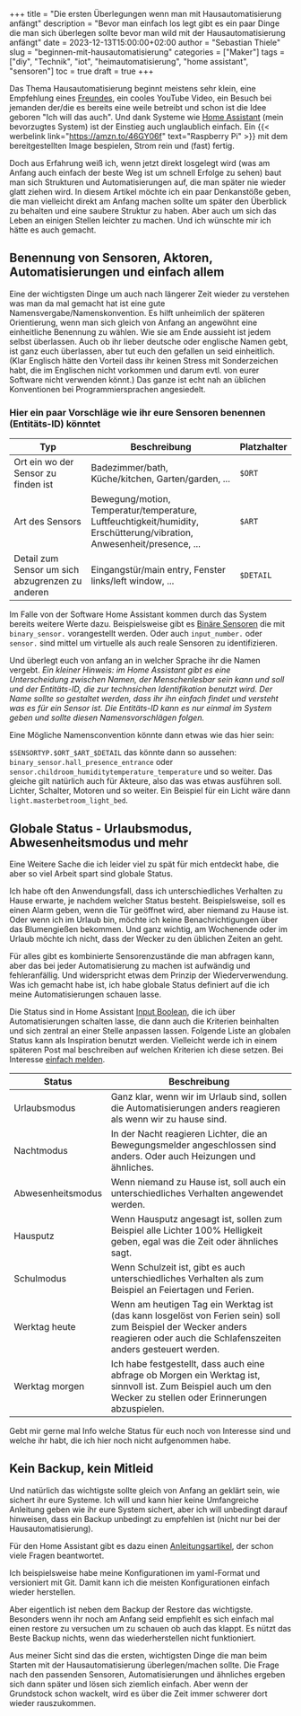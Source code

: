 +++
title = "Die ersten Überlegungen wenn man mit Hausautomatisierung anfängt"
description = "Bevor man einfach los legt gibt es ein paar Dinge die man sich überlegen sollte bevor man wild mit der Hausautomatisierung anfängt"
date = 2023-12-13T15:00:00+02:00
author = "Sebastian Thiele"
slug = "beginnen-mit-hausautomatisierung"
categories = ["Maker"]
tags = ["diy", "Technik", "iot", "heimautomatisierung", "home assistant", "sensoren"]
toc = true
draft = true
+++

Das Thema Hausautomatisierung beginnt meistens sehr klein, eine Empfehlung eines [Freundes](https://www.tim-schiemann.de/blog/2023/12/08/home-assistant.html), ein cooles YouTube Video, ein Besuch bei jemanden der/die es bereits eine weile betreibt und schon ist die Idee geboren "Ich will das auch". Und dank Systeme wie [Home Assistant](https://home-assistant.io) (mein bevorzugtes System) ist der Einstieg auch unglaublich einfach. Ein {{< werbelink link="https://amzn.to/46GY06f" text="Raspberry Pi" >}} mit dem bereitgestellten Image bespielen, Strom rein und (fast) fertig.

Doch aus Erfahrung weiß ich, wenn jetzt direkt losgelegt wird (was am Anfang auch einfach der beste Weg ist um schnell Erfolge zu sehen) baut man sich Strukturen und Automatisierungen auf, die man später nie wieder glatt ziehen wird. In diesem Artikel möchte ich ein paar Denkanstöße geben, die man vielleicht direkt am Anfang machen sollte um später den Überblick zu behalten und eine saubere Struktur zu haben. Aber auch um sich das Leben an einigen Stellen leichter zu machen. Und ich wünschte mir ich hätte es auch gemacht.

## Benennung von Sensoren, Aktoren, Automatisierungen und einfach allem

Eine der wichtigsten Dinge um auch nach längerer Zeit wieder zu verstehen was man da mal gemacht hat ist eine gute Namensvergabe/Namenskonvention.
Es hilft unheimlich der späteren Orientierung, wenn man sich gleich von Anfang an angewöhnt eine einheitliche Benennung zu wählen. Wie sie am Ende aussieht ist jedem selbst überlassen. Auch ob ihr lieber deutsche oder englische Namen gebt, ist ganz euch überlassen, aber tut euch den gefallen un seid einheitlich. (Klar Englisch hätte den Vorteil dass ihr keinen Stress mit Sonderzeichen habt, die im Englischen nicht vorkommen und darum evtl. von eurer Software nicht verwenden könnt.) Das ganze ist echt nah an üblichen Konventionen bei Programmiersprachen angesiedelt.

### Hier ein paar Vorschläge wie ihr eure Sensoren benennen (Entitäts-ID) könntet

| Typ | Beschreibung | Platzhalter |
| --- | ---- | --- |
| Ort ein wo der Sensor zu finden ist | Badezimmer/bath, Küche/kitchen, Garten/garden, ... | `$ORT` |
| Art des Sensors | Bewegung/motion, Temperatur/temperature, Luftfeuchtigkeit/humidity, Erschütterung/vibration, Anwesenheit/presence, ... | `$ART` |
| Detail zum Sensor um sich abzugrenzen zu anderen | Eingangstür/main entry, Fenster links/left window, ... | `$DETAIL`|

Im Falle von der Software Home Assistant kommen durch das System bereits weitere Werte dazu.
Beispielsweise gibt es [Binäre Sensoren](https://www.home-assistant.io/integrations/binary_sensor/) die mit `binary_sensor.` vorangestellt werden. Oder auch `input_number.` oder `sensor.` sind mittel um virtuelle als auch reale Sensoren zu identifizieren.

Und überlegt euch von anfang an in welcher Sprache ihr die Namen vergebt. _Ein kleiner Hinweis: im Home Assistant gibt es eine Unterscheidung zwischen Namen, der Menschenlesbar sein kann und soll und der Entitäts-ID, die zur technsichen Identifikation benutzt wird. Der Name sollte so gestaltet werden, dass ihr ihn einfach findet und versteht was es für ein Sensor ist. Die Entitäts-ID kann es nur einmal im System geben und sollte diesen Namensvorschlägen folgen._

Eine Mögliche Namensconvention könnte dann etwas wie das hier sein:

`$SENSORTYP.$ORT_$ART_$DETAIL` das könnte dann so aussehen: `binary_sensor.hall_presence_entrance` oder `sensor.childroom_humiditytemperature_temperature` und so weiter. Das gleiche gilt natürlich auch für Akteure, also das was etwas ausführen soll. Lichter, Schalter, Motoren und so weiter. Ein Beispiel für ein Licht wäre dann `light.masterbetroom_light_bed`.

## Globale Status - Urlaubsmodus, Abwesenheitsmodus und mehr

Eine Weitere Sache die ich leider viel zu spät für mich entdeckt habe, die aber so viel Arbeit spart sind globale Status.

Ich habe oft den Anwendungsfall, dass ich unterschiedliches Verhalten zu Hause erwarte, je nachdem welcher Status besteht. Beispielsweise, soll es einen Alarm geben, wenn die Tür geöffnet wird, aber niemand zu Hause ist. Oder wenn ich im Urlaub bin, möchte ich keine Benachrichtigungen über das Blumengießen bekommen. Und ganz wichtig, am Wochenende oder im Urlaub möchte ich nicht, dass der Wecker zu den üblichen Zeiten an geht.

Für alles gibt es kombinierte Sensorenzustände die man abfragen kann, aber das bei jeder Automatisierung zu machen ist aufwändig und fehleranfällig. Und widerspricht etwas dem Prinzip der Wiederverwendung. Was ich gemacht habe ist, ich habe globale Status definiert auf die ich meine Automatisierungen schauen lasse.

Die Status sind in Home Assistant [Input Boolean](https://www.home-assistant.io/integrations/input_boolean/), die ich über Automatisierungen schalten lasse, die dann auch die Kriterien beinhalten und sich zentral an einer Stelle anpassen lassen. Folgende Liste an globalen Status kann als Inspiration benutzt werden. Vielleicht werde ich in einem späteren Post mal beschreiben auf welchen Kriterien ich diese setzen. Bei Interesse [einfach melden](https://links.sethiele.de).

| Status | Beschreibung |
| --- | ---- |
| Urlaubsmodus | Ganz klar, wenn wir im Urlaub sind, sollen die Automatisierungen anders reagieren als wenn wir zu hause sind. |
| Nachtmodus | In der Nacht reagieren Lichter, die an Bewegungsmelder angeschlossen sind anders. Oder auch Heizungen und ähnliches. |
| Abwesenheitsmodus | Wenn niemand zu Hause ist, soll auch ein unterschiedliches Verhalten angewendet werden. |
| Hausputz | Wenn Hausputz angesagt ist, sollen zum Beispiel alle Lichter 100% Helligkeit geben, egal was die Zeit oder ähnliches sagt. |
| Schulmodus | Wenn Schulzeit ist, gibt es auch unterschiedliches Verhalten als zum Beispiel an Feiertagen und Ferien. |
| Werktag heute | Wenn am heutigen Tag ein Werktag ist (das kann losgelöst von Ferien sein) soll zum Beispiel der Wecker anders reagieren oder auch die Schlafenszeiten anders gesteuert werden. |
| Werktag morgen | Ich habe festgestellt, dass auch eine abfrage ob Morgen ein Werktag ist, sinnvoll ist. Zum Beispiel auch um den Wecker zu stellen oder Erinnerungen abzuspielen. |

Gebt mir gerne mal Info welche Status für euch noch von Interesse sind und welche ihr habt, die ich hier noch nicht aufgenommen habe.

## Kein Backup, kein Mitleid

Und natürlich das wichtigste sollte gleich von Anfang an geklärt sein, wie sichert ihr eure Systeme. Ich will und kann hier keine Umfangreiche Anleitung geben wie ihr eure System sichert, aber ich will unbedingt darauf hinweisen, dass ein Backup unbedingt zu empfehlen ist (nicht nur bei der Hausautomatisierung).

Für den Home Assistant gibt es dazu einen [Anleitungsartikel](https://www.home-assistant.io/common-tasks/supervised/#backups), der schon viele Fragen beantwortet.

Ich beispielsweise habe meine Konfigurationen im yaml-Format und versioniert mit Git. Damit kann ich die meisten Konfigurationen einfach wieder herstellen.

Aber eigentlich ist neben dem Backup der Restore das wichtigste. Besonders wenn ihr noch am Anfang seid empfiehlt es sich einfach mal einen restore zu versuchen um zu schauen ob auch das klappt. Es nützt das Beste Backup nichts, wenn das wiederherstellen nicht funktioniert.

Aus meiner Sicht sind das die ersten, wichtigsten Dinge die man beim Starten mit der Hausautomatisierung überlegen/machen sollte. Die Frage nach den passenden Sensoren, Automatisierungen und ähnliches ergeben sich dann später und lösen sich ziemlich einfach. Aber wenn der Grundstock schon wackelt, wird es über die Zeit immer schwerer dort wieder rauszukommen.
